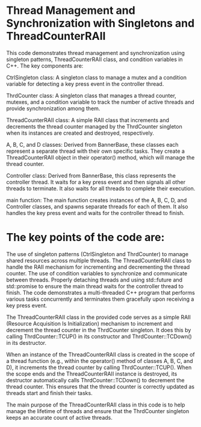 # Thread Management and Synchronization with Singletons and ThreadCounterRAII


This code demonstrates thread management and synchronization using singleton patterns, ThreadCounterRAII class, and condition variables in C++. The key components are:

CtrlSingleton class: A singleton class to manage a mutex and a condition variable for detecting a key press event in the controller thread.

ThrdCounter class: A singleton class that manages a thread counter, mutexes, and a condition variable to track the number of active threads and provide synchronization among them.

ThreadCounterRAII class: A simple RAII class that increments and decrements the thread counter managed by the ThrdCounter singleton when its instances are created and destroyed, respectively.

A, B, C, and D classes: Derived from BannerBase, these classes each represent a separate thread with their own specific tasks. They create a ThreadCounterRAII object in their operator() method, which will manage the thread counter.

Controller class: Derived from BannerBase, this class represents the controller thread. It waits for a key press event and then signals all other threads to terminate. It also waits for all threads to complete their execution.

main function: The main function creates instances of the A, B, C, D, and Controller classes, and spawns separate threads for each of them. It also handles the key press event and waits for the controller thread to finish.

# The key points of the code are:

The use of singleton patterns (CtrlSingleton and ThrdCounter) to manage shared resources across multiple threads.
The ThreadCounterRAII class to handle the RAII mechanism for incrementing and decrementing the thread counter.
The use of condition variables to synchronize and communicate between threads.
Properly detaching threads and using std::future and std::promise to ensure the main thread waits for the controller thread to finish.
The code demonstrates a multi-threaded C++ program that performs various tasks concurrently and terminates them gracefully upon receiving a key press event.

The ThreadCounterRAII class in the provided code serves as a simple RAII (Resource Acquisition Is Initialization) mechanism 
to increment and decrement the thread counter in the ThrdCounter singleton. 
It does this by calling ThrdCounter::TCUP() in its constructor and ThrdCounter::TCDown() in its destructor.

When an instance of the ThreadCounterRAII class is created in the scope of a thread function 
(e.g., within the operator() method of classes A, B, C, and D), 
it increments the thread counter by calling ThrdCounter::TCUP(). 
When the scope ends and the ThreadCounterRAII instance is destroyed, its destructor automatically calls ThrdCounter::TCDown() to decrement the thread counter.
This ensures that the thread counter is correctly updated as threads start and finish their tasks.

The main purpose of the ThreadCounterRAII class in this code is to help manage the lifetime of threads and ensure that
the ThrdCounter singleton keeps an accurate count of active threads.
